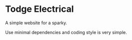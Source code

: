 # Todge Electrical

A simple website for a sparky.

Use minimal dependencies and coding style is very simple.
